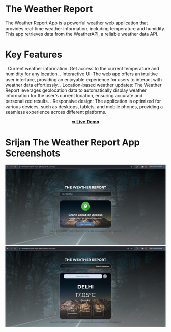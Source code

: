 # The Weather Report
The Weather Report App is a powerful weather web application that provides real-time weather information, including temperature and humidity. This app retrieves data from the WeatherAPI, a reliable weather data API. 

# Key Features
. Current weather information: Get access to the current temperature and humidity for any location.
. Interactive UI: The web app offers an intuitive user interface, providing an enjoyable experience for users to interact with weather data effortlessly.
. Location-based weather updates: The Weather Report leverages geolocation data to automatically display weather information for the user's current location, 
  ensuring accurate and personalized results.
. Responsive design: The application is optimized for various devices, such as desktops, tablets, and mobile phones, providing a seamless experience across different 
  platforms.

<div align="center">
  <a href="https://the-weather-report-srijan-gulatis-projects.vercel.app/"><strong>➥ Live Demo</strong></a>
</div>

# Srijan The Weather Report App Screenshots
<img src="https://github.com/SrijanGulati36/The_Weather_Report/blob/main/assets/demo.png" />
<img src="https://github.com/SrijanGulati36/The_Weather_Report/blob/main/assets/Demo1.png" />




